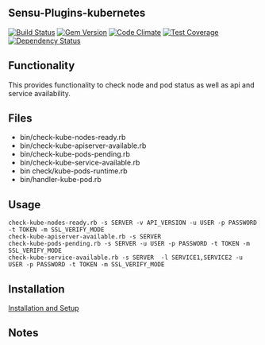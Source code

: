## Sensu-Plugins-kubernetes

[![Build Status](https://travis-ci.org/sensu-plugins/sensu-plugins-kubernetes.svg?branch=master)](https://travis-ci.org/sensu-plugins/sensu-plugins-kubernetes)
[![Gem Version](https://badge.fury.io/rb/sensu-plugins-kubernetes.svg)](http://badge.fury.io/rb/sensu-plugins-kubernetes)
[![Code Climate](https://codeclimate.com/github/sensu-plugins/sensu-plugins-kubernetes/badges/gpa.svg)](https://codeclimate.com/github/sensu-plugins/sensu-plugins-kubernetes)
[![Test Coverage](https://codeclimate.com/github/sensu-plugins/sensu-plugins-kubernetes/badges/coverage.svg)](https://codeclimate.com/github/sensu-plugins/sensu-plugins-kubernetes)
[![Dependency Status](https://gemnasium.com/sensu-plugins/sensu-plugins-kubernetes.svg)](https://gemnasium.com/sensu-plugins/sensu-plugins-kubernetes)

## Functionality
This provides functionality to check node and pod status as well as api and service availability.

## Files
- bin/check-kube-nodes-ready.rb
- bin/check-kube-apiserver-available.rb
- bin/check-kube-pods-pending.rb
- bin/check-kube-service-available.rb
- bin check/kube-pods-runtime.rb
- bin/handler-kube-pod.rb

## Usage
```
check-kube-nodes-ready.rb -s SERVER -v API_VERSION -u USER -p PASSWORD -t TOKEN -m SSL_VERIFY_MODE
check-kube-apiserver-available.rb -s SERVER
check-kube-pods-pending.rb -s SERVER -u USER -p PASSWORD -t TOKEN -m SSL_VERIFY_MODE
check-kube-service-available.rb -s SERVER  -l SERVICE1,SERVICE2 -u USER -p PASSWORD -t TOKEN -m SSL_VERIFY_MODE
```
## Installation

[Installation and Setup](http://sensu-plugins.io/docs/installation_instructions.html)

## Notes

